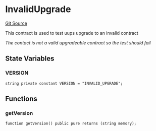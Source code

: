 # InvalidUpgrade
[Git Source](https://github.com/EridianAlpha/aave-position-manager/blob/ba6b1569c02e837921dd63705134a5fdb42edeb3/src/testHelperContracts/InvalidUpgrade.sol)

This contract is used to test uups upgrade to an invalid contract

*The contact is not a valid upgradeable contract so the test should fail*


## State Variables
### VERSION

```solidity
string private constant VERSION = "INVALID_UPGRADE";
```


## Functions
### getVersion


```solidity
function getVersion() public pure returns (string memory);
```

